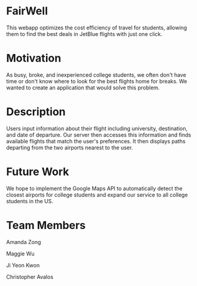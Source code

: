 # FairWell
This webapp optimizes the cost efficiency of travel for students, allowing them to find the best deals in JetBlue flights with just one click.

# Motivation
As busy, broke, and inexperienced college students, we often don't have time or don't know where to look for the best flights home for breaks. We wanted to create an application that would solve this problem.

# Description
Users input information about their flight including university, destination, and date of departure. Our server then accesses this information and finds available flights that match the user's preferences. It then displays paths departing from the two airports nearest to the user.

# Future Work
We hope to implement the Google Maps API to automatically detect the closest airports for college students and expand our service to all college students in the US.

# Team Members
Amanda Zong

Maggie Wu 

Ji Yeon Kwon

Christopher Avalos
